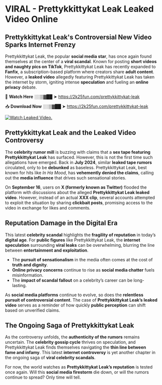 # VIRAL - Prettykkittykat Leak Leaked Video Online

## **Prettykkittykat Leak's Controversial New Video Sparks Internet Frenzy**  

Prettykkittykat Leak, the popular **social media star**, has once again found themselves at the center of a **viral scandal**. Known for posting **short videos and naughty pics on TikTok**, Prettykkittykat Leak has recently expanded to **Fanfix**, a subscription-based platform where creators share **adult content**. However, a **leaked video** allegedly featuring Prettykkittykat Leak has taken the internet by storm, igniting intense **speculation** and fueling an **online privacy** debate.  

🔴 **Watch Here** ░░▒▓██ ➤ https://2k25fun.com/prettykkittykat-leak  

📥 **Download Now** ░░▒▓██ ➤ https://2k25fun.com/prettykkittykat-leak  

[![Watch Leaked Video.](https://miro.medium.com/v2/resize:fit:828/format:webp/1*cilzJN44JGOrTw9NJCrNHA.gif "Watch Leaked Video")](https://2k25fun.com/prettykkittykat-leak)

## **Prettykkittykat Leak and the Leaked Video Controversy**  

The **celebrity rumor mill** is buzzing with claims that a **sex tape featuring Prettykkittykat Leak** has surfaced. However, this is not the first time such allegations have emerged. Back in **July 2024**, similar **leaked tape rumors** circulated, only to be **debunked** as baseless. Prettykkittykat Leak, best known for hits like *In Ha Mood*, has **vehemently denied the claims**, calling out the **media influence** that drives such sensational stories.  

On **September 16**, users on **X (formerly known as Twitter)** flooded the platform with discussions about the alleged **Prettykkittykat Leak leaked video**. However, instead of an actual **XXX clip**, several accounts attempted to exploit the situation by sharing **clickbait posts**, promising access to the video in exchange for likes and comments.  

## **Reputation Damage in the Digital Era**  

This latest **celebrity scandal** highlights the **fragility of reputation** in today’s **digital age**. For **public figures** like Prettykkittykat Leak, the **internet speculation** surrounding **viral leaks** can be overwhelming, blurring the line between **entertainment and exploitation**.  

- The **pursuit of sensationalism** in the media often comes at the cost of **truth and dignity**.  
- **Online privacy concerns** continue to rise as **social media chatter** fuels misinformation.  
- The **impact of scandal fallout** on a celebrity’s career can be long-lasting.  

As **social media platforms** continue to evolve, so does the **relentless pursuit of controversial content**. The case of **Prettykkittykat Leak’s leaked video** serves as a reminder of how quickly **public perception** can shift based on unverified claims.  

## **The Ongoing Saga of Prettykkittykat Leak**  

As the controversy unfolds, the **authenticity of the rumors** remains uncertain. The **celebrity gossip cycle** thrives on speculation, and Prettykkittykat Leak finds themselves navigating the **thin line between fame and infamy**. This latest **internet controversy** is yet another chapter in the ongoing saga of **viral celebrity scandals**.  

For now, the world watches as **Prettykkittykat Leak’s reputation** is tested once again. Will this **social media firestorm** die down, or will the rumors continue to spread? Only time will tell.